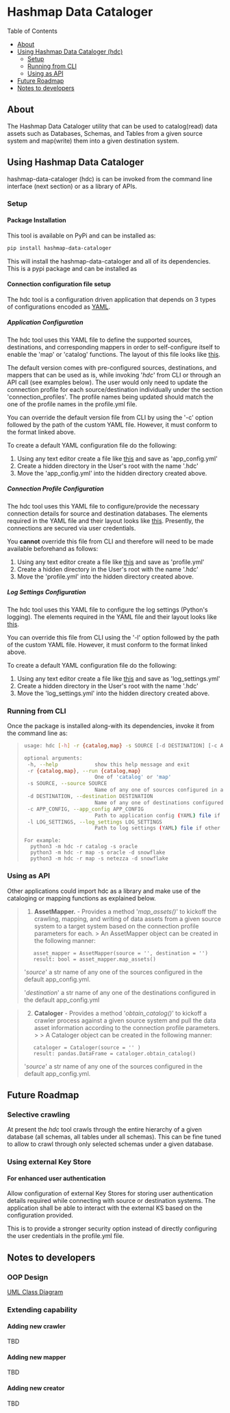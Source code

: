 <!---
Copyright © 2020 Hashmap, Inc

Licensed under the Apache License, Version 2.0 the \("License"\);
you may not use this file except in compliance with the License.
You may obtain a copy of the License at

    http://www.apache.org/licenses/LICENSE-2.0

Unless required by applicable law or agreed to in writing, software
distributed under the License is distributed on an "AS IS" BASIS,
WITHOUT WARRANTIES OR CONDITIONS OF ANY KIND, either express or implied.
See the License for the specific language governing permissions and
limitations under the License.
--->

# Hashmap Data Cataloger

Table of Contents

- [About](#about)
- [Using Hashmap Data Cataloger (hdc)](#Using-hashmap-data-cataloger)
    - [Setup](#Setup)
    - [Running from CLI](#Running-from-CLI)
    - [Using as API](#Using-as-API)
- [Future Roadmap](#Future-Roadmap)
- [Notes to developers](#Notes-to-developers)

## About

The Hashmap Data Cataloger utility that can be used to catalog(read) data assets such as Databases, Schemas, and Tables
from a given source system and map(write) them into a given destination system.

## Using Hashmap Data Cataloger

hashmap-data-cataloger (hdc) is can be invoked from the command line interface (next section) or as a library of APIs.

### Setup

#### Package Installation

This tool is available on PyPi and can be installed as:

```bash
pip install hashmap-data-cataloger
```

This will install the hashmap-data-cataloger and all of its dependencies. This is a pypi package and can be installed as

#### Connection configuration file setup

The hdc tool is a configuration driven application that depends on 3 types of configurations encoded
as [YAML](https://yaml.org/).

##### Application Configuration

The hdc tool uses this YAML file to define the supported sources, destinations, and corresponding mappers in order to
self-configure itself to enable the  'map' or 'catalog' functions. The layout of this file looks
like [this](resources/app_config.yml).

The default version comes with pre-configured sources, destinations, and mappers that can be used as is, while
invoking '_hdc_' from CLI or through an API call (see examples below). The user would only need to update the connection
profile for each source/destination individually under the section 'connection_profiles'. The profile names being
updated should match the one of the profile names in the profile.yml file.

You can override the default version file from CLI by using the '-c' option followed by the path of the custom YAML
file. However, it must conform to the format linked above.

To create a default YAML configuration file do the following:

1. Using any text editor create a file like [this](resources/app_config.yml) and save as 'app_config.yml'
2. Create a hidden directory in the User's root with the name '.hdc'
3. Move the 'app_config.yml' into the hidden directory created above.

##### Connection Profile Configuration

The hdc tool uses this YAML file to configure/provide the necessary connection details for source and destination
databases. The elements required in the YAML file and their layout looks like [this](resources/profile.yml). Presently,
the connections are secured via user credentials.

You __cannot__ override this file from CLI and therefore will need to be made available beforehand as follows:

1. Using any text editor create a file like [this](resources/profile.yml) and save as 'profile.yml'
2. Create a hidden directory in the User's root with the name '.hdc'
3. Move the 'profile.yml' into the hidden directory created above.

##### Log Settings Configuration

The hdc tool uses this YAML file to configure the log settings (Python's logging). The elements required in the YAML
file and their layout looks like [this](resources/log_settings.yml).

You can override this file from CLI using the '-l' option followed by the path of the custom YAML file. However, it must
conform to the format linked above.

To create a default YAML configuration file do the following:

1. Using any text editor create a file like [this](resources/log_settings.yml) and save as 'log_settings.yml'
2. Create a hidden directory in the User's root with the name '.hdc'
3. Move the 'log_settings.yml' into the hidden directory created above.

### Running from CLI

Once the package is installed along-with its dependencies, invoke it from the command line as:

> ```bash
>usage: hdc [-h] -r {catalog,map} -s SOURCE [-d DESTINATION] [-c APP_CONFIG] [-l LOG_SETTINGS] 
>
>optional arguments:
>  -h, --help            show this help message and exit
>  -r {catalog,map}, --run {catalog,map}
>                        One of 'catalog' or 'map'
>  -s SOURCE, --source SOURCE
>                        Name of any one of sources configured in app_config.yml
>  -d DESTINATION, --destination DESTINATION
>                        Name of any one of destinations configured in app_config.yml
>  -c APP_CONFIG, --app_config APP_CONFIG
>                        Path to application config (YAML) file if other than default
>  -l LOG_SETTINGS, --log_settings LOG_SETTINGS
>                        Path to log settings (YAML) file if other than default
>```
> ```
> For example:
>   python3 -m hdc -r catalog -s oracle  
>   python3 -m hdc -r map -s oracle -d snowflake         
>   python3 -m hdc -r map -s netezza -d snowflake
>```

### Using as API

Other applications could import hdc as a library and make use of the cataloging or mapping functions as explained below.

> 1. __AssetMapper.__ - Provides a method '_map_assets()_' to kickoff the crawling, mapping, and writing of data assets from a given source system to a target system based on the connection profile parameters for each.
     > An AssetMapper object can be created in the following manner:
>```
>    asset_mapper = AssetMapper(source = '', destination = '')
>    result: bool = asset_mapper.map_assets()
>```
>    '_source_' a str name of any one of the sources configured in the default app_config.yml.
>
>    '_destination_' a str name of any one of the destinations configured in the default app_config.yml

> 2. __Cataloger__ - Provides a method '_obtain_catalog()_' to kickoff a crawler process against a given source system and pull the data asset information according to the connection profile parameters.
     >
     >    A Cataloger object can be created in the following manner:
>```
>    cataloger = Cataloger(source = '' )
>    result: pandas.DataFrame = cataloger.obtain_catalog()
>```
>    '_source_' a str name of any one of the sources configured in the default app_config.yml.
>

## Future Roadmap

### Selective crawling

At present the _hdc_ tool crawls through the entire hierarchy of a given database (all schemas, all tables under all
schemas). This can be fine tuned to allow to crawl through only selected schemas under a given database.

### Using external Key Store

#### For enhanced user authentication

Allow configuration of external Key Stores for storing user authentication details required while connecting with source
or destination systems. The application shall be able to interact with the external KS based on the configuration
provided.

This is to provide a stronger security option instead of directly configuring the user credentials in the profile.yml
file.

## Notes to developers

### OOP Design

[UML Class Diagram](https://lucid.app/lucidchart/invitations/accept/357e8f4a-b943-4fbe-a488-57d75342a17b)

### Extending capability

#### Adding new crawler

TBD

#### Adding new mapper

TBD

#### Adding new creator

TBD
